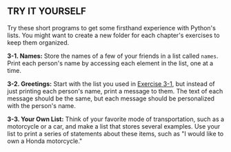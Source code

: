 
TRY IT YOURSELF
---------------

Try these short programs to get some firsthand experience with Python's
lists. You might want to create a new folder for each chapter's
exercises to keep them organized.

<a id="#ch3exe1"></a>**3-1. Names:** Store the names of a few of your friends in
a list called `names`. Print each person's name by accessing
each element in the list, one at a time.

<a id="#ch3exe2"></a>**3-2. Greetings:** Start with the list you used in
[Exercise 3-1](#ch3exe1), but instead of just printing each person's
name, print a message to them. The text of each message should be the
same, but each message should be personalized with the person's name.

<a id="#ch3exe3"></a>**3-3. Your Own List:** Think of your favorite mode of
transportation, such as a motorcycle or a car, and make a list that
stores several examples. Use your list to print a series of statements
about these items, such as "I would like to own a Honda motorcycle."
